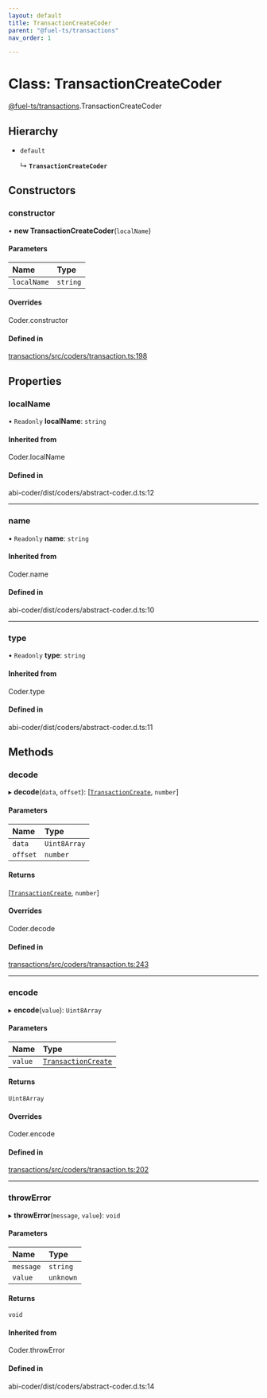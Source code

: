```yaml
---
layout: default
title: TransactionCreateCoder
parent: "@fuel-ts/transactions"
nav_order: 1

---
```


# Class: TransactionCreateCoder

[@fuel-ts/transactions](../index.md).TransactionCreateCoder

## Hierarchy

- `default`

  ↳ **`TransactionCreateCoder`**

## Constructors

### constructor

• **new TransactionCreateCoder**(`localName`)

#### Parameters

| Name | Type |
| :------ | :------ |
| `localName` | `string` |

#### Overrides

Coder.constructor

#### Defined in

[transactions/src/coders/transaction.ts:198](https://github.com/luizstacio/fuels-ts/blob/0092f5b/packages/transactions/src/coders/transaction.ts#L198)

## Properties

### localName

• `Readonly` **localName**: `string`

#### Inherited from

Coder.localName

#### Defined in

abi-coder/dist/coders/abstract-coder.d.ts:12

___

### name

• `Readonly` **name**: `string`

#### Inherited from

Coder.name

#### Defined in

abi-coder/dist/coders/abstract-coder.d.ts:10

___

### type

• `Readonly` **type**: `string`

#### Inherited from

Coder.type

#### Defined in

abi-coder/dist/coders/abstract-coder.d.ts:11

## Methods

### decode

▸ **decode**(`data`, `offset`): [[`TransactionCreate`](../index.md#transactioncreate), `number`]

#### Parameters

| Name | Type |
| :------ | :------ |
| `data` | `Uint8Array` |
| `offset` | `number` |

#### Returns

[[`TransactionCreate`](../index.md#transactioncreate), `number`]

#### Overrides

Coder.decode

#### Defined in

[transactions/src/coders/transaction.ts:243](https://github.com/luizstacio/fuels-ts/blob/0092f5b/packages/transactions/src/coders/transaction.ts#L243)

___

### encode

▸ **encode**(`value`): `Uint8Array`

#### Parameters

| Name | Type |
| :------ | :------ |
| `value` | [`TransactionCreate`](../index.md#transactioncreate) |

#### Returns

`Uint8Array`

#### Overrides

Coder.encode

#### Defined in

[transactions/src/coders/transaction.ts:202](https://github.com/luizstacio/fuels-ts/blob/0092f5b/packages/transactions/src/coders/transaction.ts#L202)

___

### throwError

▸ **throwError**(`message`, `value`): `void`

#### Parameters

| Name | Type |
| :------ | :------ |
| `message` | `string` |
| `value` | `unknown` |

#### Returns

`void`

#### Inherited from

Coder.throwError

#### Defined in

abi-coder/dist/coders/abstract-coder.d.ts:14

